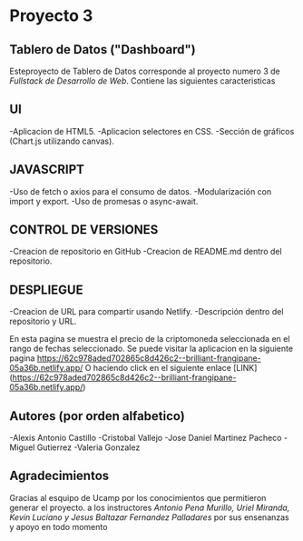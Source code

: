 Proyecto 3
====================
Tablero de Datos ("Dashboard")
------------------------

Esteproyecto de Tablero de Datos corresponde al proyecto numero 3 de _Fullstack de Desarrollo de Web_. Contiene las siguientes caracteristicas

UI
------------------------
 -Aplicacion de HTML5.
 -Aplicacion selectores en CSS.
 -Sección de gráficos (Chart.js utilizando canvas).

JAVASCRIPT
------------------------
 -Uso de fetch o axios para el consumo de datos.
 -Modularización con import y export.
 -Uso de promesas o async-await.

CONTROL DE VERSIONES
------------------------
 -Creacion de repositorio en GitHub 
 -Creacion de README.md dentro del repositorio.
 
DESPLIEGUE
------------------------
 -Creacion de URL para compartir usando Netlify.
 -Descripción dentro del repositorio y URL.

En esta pagina se muestra el precio de la criptomoneda seleccionada en el rango de fechas seleccionado.
Se puede visitar la aplicacion en la siguiente pagina
https://62c978aded702865c8d426c2--brilliant-frangipane-05a36b.netlify.app/
O haciendo click en el siguiente enlace [LINK] (https://62c978aded702865c8d426c2--brilliant-frangipane-05a36b.netlify.app/)

Autores (por orden alfabetico)
------------------------
-Alexis Antonio Castillo
-Cristobal Vallejo
-Jose Daniel Martinez Pacheco
-Miguel Gutierrez
-Valeria Gonzalez

Agradecimientos
------------------------

Gracias al esquipo de Ucamp por los conocimientos que permitieron generar el proyecto.
a los instructores *Antonio Pena Murillo, Uriel Miranda, Kevin Luciano y Jesus Baltazar Fernandez Palladares* por sus ensenanzas y apoyo en todo momento